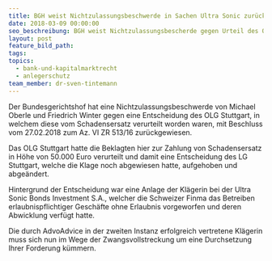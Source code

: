 ```yaml
---
title: BGH weist Nichtzulassungsbeschwerde in Sachen Ultra Sonic zurück
date: 2018-03-09 00:00:00
seo_beschreibung: BGH weist Nichtzulassungsbescherde gegen Urteil des OLG Stuttgart zurück
layout: post
feature_bild_path:
tags:
topics:
  - bank-und-kapitalmarktrecht
  - anlegerschutz
team_member: dr-sven-tintemann
---
```


Der Bundesgerichtshof hat eine Nichtzulassungsbeschwerde von Michael Oberle und Friedrich Winter gegen eine Entscheidung des OLG Stuttgart, in welchem diese vom Schadensersatz verurteilt worden waren, mit Beschluss vom 27.02.2018 zum Az. VI ZR 513/16 zur&uuml;ckgewiesen.

Das OLG Stuttgart hatte die Beklagten hier zur Zahlung von Schadensersatz in H&ouml;he von 50.000 Euro verurteilt und damit eine Entscheidung des LG Stuttgart, welche die Klage noch abgewiesen hatte, aufgehoben und abge&auml;ndert.

Hintergrund der Entscheidung war eine Anlage der Kl&auml;gerin bei der Ultra Sonic Bonds Investment S.A., welcher die Schweizer Finma das Betreiben erlaubnispflichtiger Gesch&auml;fte ohne Erlaubnis vorgeworfen und deren Abwicklung verf&uuml;gt hatte.

Die durch AdvoAdvice in der zweiten Instanz erfolgreich vertretene Kl&auml;gerin muss sich nun im Wege der Zwangsvollstreckung um eine Durchsetzung Ihrer Forderung k&uuml;mmern.

&nbsp;